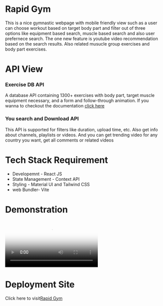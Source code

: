<h1>Rapid Gym</h1>
<p>This is a nice gymnastic webpage with mobile friendly view such as a user can choose workout based on target body part and filter out of three options like equipment based search, muscle based search and also user prefernece search. The one new feature is youtube video recommendation based on the search results. Also related musucle group exercises and body part exercises.</p>
<h1>API View</h1>
<h3>Exercise DB API</h3>
<p>A database API containing 1300+ exercises with body part, target muscle equipment necessary, and a form and follow-through animation. If you wanna to checkout the documentation <a href="https://v2.exercisedb.io/docs">click here</a></p>
<h3>You search and Download API</h3>
<p>This API is supported for filters like duration, upload time, etc. Also get info about channels, playlists or videos. And you can get trending video for any country you want, get all comments or related videos</p>
<h1>Tech Stack Requirement</h1>
<ul>
  <li>Developemnt - React JS</li>
  <li>State Management - Context API</li>
  <li>Styling - Material UI and Tailwind CSS</li>
  <li>web Bundler- Vite</li>
</ul>
<h1>Demonstration</h1>
<video controls poster="FINALGYMPOSTER.png">
  <source src="FINALGYMDEMO.mp4" type="video/mp4"  />
</video>
<h1>Deployment Site</h1>
Click here to visit<a href="https://modern-react-quizz.netlify.app/">Rapid Gym</a>
